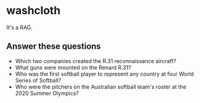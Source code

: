 # washcloth
It's a RAG.

## Answer these questions
* Which two companies created the R.31 reconnaissance aircraft?
* What guns were mounted on the Renard R.31?
* Who was the first softball player to represent any country at four World Series of Softball?
* Who were the pitchers on the Australian softball team's roster at the 2020 Summer Olympics?